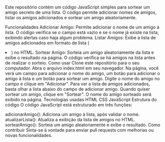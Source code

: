 Este repositório contém um código JavaScript simples para sortear um amigo secreto de uma lista. O código permite adicionar nomes de amigos, listar os amigos adicionados e sortear um amigo aleatoriamente.

Funcionalidades
Adicionar Amigo: Permite adicionar o nome de um amigo à lista. O código verifica se o campo está vazio e se o nome já existe na lista, exibindo alertas caso haja algum problema.
Listar Amigos: Exibe a lista de amigos adicionados em formato de lista ( <li>) no HTML.
Sortear Amigo: Sorteia um amigo aleatoriamente da lista e exibe o resultado na página. O código verifica se há amigos na lista antes de realizar o sorteio.
Como usar
Clone este repositório para o seu computador.
Abra o arquivo index.html em seu navegador.
Na página, você verá um campo para adicionar o nome do amigo, um botão para adicionar o amigo à lista e um botão para sortear um amigo.
Digite o nome do amigo no campo e clique em "Adicionar".
Para ver a lista de amigos adicionados, basta olhar a lista abaixo do campo de adicionar amigo.
Quando quiser sortear um amigo, clique em "Sortear". O nome do amigo sorteado será exibido na página.
Tecnologias usadas
HTML
CSS
JavaScript
Estrutura do código
O código JavaScript está estruturado em três funções:

adicionarAmigo(): Adiciona um amigo à lista, após validar o nome.
atualizarLista(): Atualiza a exibição da lista de amigos no HTML.
sortearAmigo(): Sorteia um amigo aleatoriamente e exibe o resultado.
Como contribuir
Sinta-se à vontade para enviar pull requests com melhorias ou novas funcionalidades.
